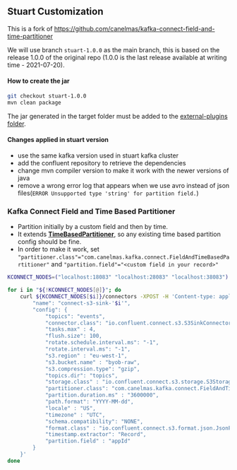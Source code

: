 ## Stuart Customization

This is a fork of https://github.com/canelmas/kafka-connect-field-and-time-partitioner

We will use branch `stuart-1.0.0` as the main branch, this is based on the release 1.0.0 of the original repo 
(1.0.0 is the last release available at writing time - 2021-07-20).

#### How to create the jar
```bash
git checkout stuart-1.0.0
mvn clean package
```
The jar generated in the target folder must be added to the [external-plugins folder](https://github.com/StuartApp/kafka-connect/tree/master/plugins/external-plugins).

#### Changes applied in stuart version

- use the same kafka version used in stuart kafka cluster
- add the confluent repository to retrieve the dependencies
- change mvn compiler version to make it work with the newer versions of java
- remove a wrong error log that appears when we use avro instead of json files(`ERROR Unsupported type 'string' for partition field.`)

### Kafka Connect Field and Time Based Partitioner

- Partition initially by a custom field and then by time.
- It extends **[TimeBasedPartitioner](https://github.com/confluentinc/kafka-connect-storage-common/blob/master/partitioner/src/main/java/io/confluent/connect/storage/partitioner/TimeBasedPartitioner.java)**, so any existing time based partition config should be fine.
- In order to make it work, set `"partitioner.class"="com.canelmas.kafka.connect.FieldAndTimeBasedPartitioner"` and `"partition.field"="<custom field in your record>"`

```bash
KCONNECT_NODES=("localhost:18083" "localhost:28083" "localhost:38083")

for i in "${!KCONNECT_NODES[@]}"; do
    curl ${KCONNECT_NODES[$i]}/connectors -XPOST -H 'Content-type: application/json' -H 'Accept: application/json' -d '{
        "name": "connect-s3-sink-'$i'",
        "config": {
            "topics": "events",
            "connector.class": "io.confluent.connect.s3.S3SinkConnector",
            "tasks.max" : 4,
            "flush.size": 100,
            "rotate.schedule.interval.ms": "-1",
            "rotate.interval.ms": "-1",
            "s3.region" : "eu-west-1",
            "s3.bucket.name" : "byob-raw",
            "s3.compression.type": "gzip",
            "topics.dir": "topics",
            "storage.class" : "io.confluent.connect.s3.storage.S3Storage",
            "partitioner.class": "com.canelmas.kafka.connect.FieldAndTimeBasedPartitioner",
            "partition.duration.ms" : "3600000",
            "path.format": "YYYY-MM-dd",
            "locale" : "US",
            "timezone" : "UTC",
            "schema.compatibility": "NONE",
            "format.class" : "io.confluent.connect.s3.format.json.JsonFormat",
            "timestamp.extractor": "Record",
            "partition.field" : "appId"
        }
    }'
done
```